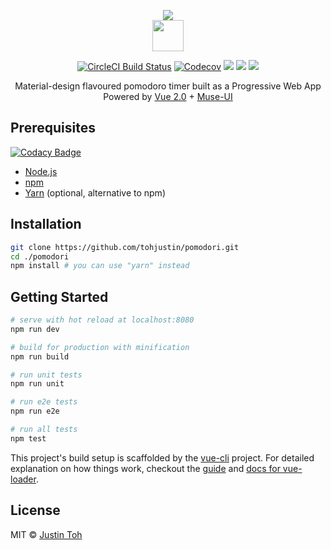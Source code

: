 <p align="center">
  <a href="https://pomodori-pwa.firebaseapp.com/" target="_blank"><img src="https://github.com/tohjustin/pomodori/blob/master/static/icons/icon-192x192.png"></a>
  <br>
  <a href="https://pomodori-pwa.firebaseapp.com/" target="_blank"><img height="50" src="https://github.com/tohjustin/pomodori/blob/master/static/logo.png"></a>
</p>
<p align="center">
  <a href="https://circleci.com/gh/tohjustin/pomodori/tree/master"><img src="https://circleci.com/gh/tohjustin/pomodori/tree/master.svg?style=shield" alt="CircleCI Build Status"/></a>
  <a href="https://codecov.io/gh/tohjustin/pomodori"><img src="https://codecov.io/gh/tohjustin/pomodori/branch/master/graph/badge.svg" alt="Codecov" /></a>
  <a href="https://www.codacy.com/app/tohjustin/pomodori?utm_source=github.com&amp;utm_medium=referral&amp;utm_content=tohjustin/pomodori&amp;utm_campaign=Badge_Grade"><img src="https://api.codacy.com/project/badge/Grade/ab08c87aa6a3467496591b87ad77f8e8"/></a>
  <a href="https://github.com/tohjustin/pomodori/blob/master/docs/LighthouseReport.pdf"><img src="https://img.shields.io/badge/lighthouse-100%2F100-ff69b4.svg"/></a>
  <a href="https://github.com/tohjustin/pomodori/blob/master/LICENSE"><img src="https://img.shields.io/github/license/mashape/apistatus.svg"/></a>
</p>
<p align="center">
  <span>
    Material-design flavoured pomodoro timer built as a Progressive Web App
  </span>
  <br>
  <span>
    Powered by <a href="https://vuejs.org/">Vue 2.0</a> + <a href="https://museui.github.io/">Muse-UI</a>
  </span>
</p>

## Prerequisites

[![Codacy Badge](https://api.codacy.com/project/badge/Grade/ab08c87aa6a3467496591b87ad77f8e8)](https://www.codacy.com/app/tohjustin/pomodori?utm_source=github.com&utm_medium=referral&utm_content=tohjustin/pomodori&utm_campaign=badger)

- [Node.js](https://nodejs.org/en/download/)
- [npm](https://docs.npmjs.com/getting-started/installing-node)
- [Yarn](https://yarnpkg.com/en/docs/install#mac-tab) (optional, alternative to npm)

## Installation

``` bash
git clone https://github.com/tohjustin/pomodori.git
cd ./pomodori
npm install # you can use "yarn" instead
```

## Getting Started

``` bash
# serve with hot reload at localhost:8080
npm run dev

# build for production with minification
npm run build

# run unit tests
npm run unit

# run e2e tests
npm run e2e

# run all tests
npm test
```

This project's build setup is scaffolded by the [vue-cli](https://github.com/vuejs/vue-cli) project. For detailed explanation on how things work, checkout the [guide](http://vuejs-templates.github.io/webpack/) and [docs for vue-loader](http://vuejs.github.io/vue-loader).


## License

MIT © [Justin Toh](https://github.com/tohjustin)
